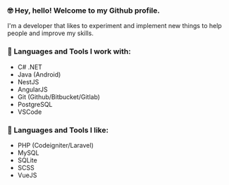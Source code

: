 ### 🤓 Hey, hello! Welcome to my Github profile.

<p>I'm a developer that likes to experiment and implement new things to help people and improve my skills.  </p>

### 🧰 Languages and Tools I work with:
- C# .NET
- Java (Android)
- NestJS
- AngularJS
- Git (Github/Bitbucket/Gitlab)
- PostgreSQL
- VSCode

### 💖 Languages and Tools I like:
- PHP (Codeigniter/Laravel)
- MySQL
- SQLite
- SCSS
- VueJS
